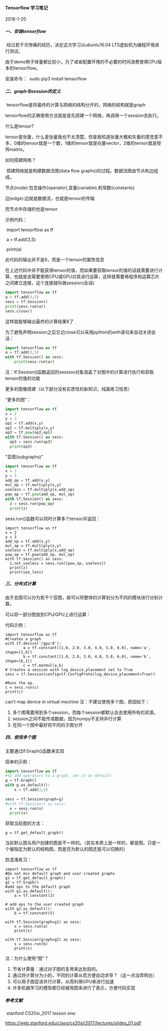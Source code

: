 #### Tensorflow 学习笔记

2018-1-20

##### 一、安装tensorflow 

​	经过若干次惨痛的经历，决定这次学习以ubuntu16.04 LTS虚拟机为编程环境进行测试。

由于demo例子体量都比较小，为了减省配置环境的不必要的时间浪费使用CPU版本的tensorflow。

安装命令：
​	sudo pip3 install tensorflow

##### 二、graph与session的定义

​	tensorflow是将最终的计算与网络的结构分开的，网络的结构就是graph

​	tensorflow的正确使用方法就是首先搭建一个网络，再调用一个session去执行。

什么是tensor?

​	tensor是张量，什么是张量我也不太清楚。但是我知道张量大概和矢量的感觉差不多，0维的tensor就是一个数，1维的tensor就是向量vector，2维的tensor就是矩阵matrix。

如何搭建网络？

​	搭建网络就是构建数据流图(data flow graphs)的过程。数据流图由节点和边组成。

节点(node):包含操作(operator),变量(variable),和常数(constants)

边(edge):边就是数据流，也就是tensor的传输

而节点中存储的也是tensor

示例代码：

​	import tensorflow as tf 

​	a = tf.add(3,5)

​	print(a)

此代码的输出并不是8，而是一个tensor的属性信息

在上述代码中并不能获得tensor的值，而如果要获取tensor的值的话就需要进行计算，也就是说需要使用CPU或GPU对其进行运算，这样就需要再程序和运算芯片之间建立连接，这个连接就叫做session(会话)

```python
import tensorflow as tf
a = tf.add(3,5)
sess = tf.Session()
print(sess.run(a))
sess.close()
```

这样就能够输出最终的计算结果8了

为了避免声明session之后忘记close可以采用python的with语句来自动关闭会话：

```python
import tensorflow as tf
a = tf.add(3,5)
with tf.Session() as sess:
	print(sess.run(a))
```

注：tf.Session()函数返回的session对象涵盖了对图中的计算进行执行和获取tensor的值的功能

更多的图像搭建（以下部分没有实质性的新知识，纯属练习性质）

“更多的图”：

```python
import tensorflow as tf
x = 2
y = 3
op1 = tf.add(x,y)
op2 = tf.multiply(x,y)
op3 = tf.pow(op2,op1)
with tf.Session() as sess:
  op3 = sess.run(op3)
  print(op3)
```

"亚图(subgraphs)"

```python
import tensorflow as tf
x = 2
y = 3
add_op = tf.add(x,y)
mul_op = tf.multiply(x,y)
useless = tf.multiply(x,add_op)
pow_op = tf.pow(add_op, mul_op)
with tf.Session() as sess:
  z = sess.run(pow_op)
  print(z)
```

sess.run()函数可以同时计算多个tensor并返回：

```
import tensorflow as tf
x = 2
y = 3
add_op = tf.add(x,y)
mul_op = tf.multiply(x,y)
useless = tf.multiply(x,add_op)
pow_op = tf.pow(add_op, mul_op)
with tf.Session() as sess:
  z,not_useless = sess.run([pow_op, useless])
  print(z)
  print(use_less)
```

##### 三、分布式计算

由于总图可以分为若干个亚图，故可以将整体的计算划分为不同的模块进行分别计算。

可以将一部分图放到CPU/GPU上进行运算：

代码示例：

```
import tensorflow as tf
#Creates a graph
with tf.device('/gpu:0'):
        a = tf.constant([1.0, 2.0, 3.0, 4.0, 5.0, 6.0], name='a', shape=[1,6])
        b = tf.constant([1.0, 2.0, 3.0, 4.0, 5.0, 6.0], name='b', shape=[6,1])
        c = tf.matmul(a,b)
# Creates a session with log_device_placement set to True
sess = tf.Session(config=tf.ConfigProto(log_device_placement=True))

#Runs the op.
c = sess.run(c)
print(c)

```
can't map device in virtual mechine
注：不建议使用多个图，原因如下：

1. 多个图需要用到多个session，而每个session都默认会去使用所有的资源。
2. session之间不能传递数据，因为numpy不支持并行计算
3. 在同一个图中最好将不同的子图分开

##### 四、使用多个图

主要通过tf.Graph()函数来实现

简单的示例：

```python
import tensorflow as tf
#to add operators to a graph, set it as default:
g = tf.Graph()
with g.as_default():
	x = tf.add(3,5)
    
sess = tf.Session(graph=g)
#with tf.Session() as sess:
  x = sess.run(x)
  print(x)  
```

获取当前图的方法：

```
g = tf.get_default_graph()
```

当前默认图与用户创建的图是不一样的。（其实本质上是一样的，都是图。只是一个被指定为默认的结构图，而是否为默认的图还是可以切换的）

防混淆练习：

```
import tensorflow as tf
#Do not mix default graph and user created graphs
g1 = tf.get_default_graph()
g2 = tf.Graph()
#add ops to the default graph
with g1.as_default():
	a = tf.constant(3)
	
# add ops to the user created graph
with g2.as_default():
	b = tf.constant(5)
	
with tf.Session(graph=g1) as sess:
	x = sess.run(a)
	print(x)

with tf.Session(graph=g2) as sess:
	x = sess.run(b)
	print(x)
```

注：为什么使用“图”？

1. 节省计算量：通过对子图的复用来达到目的。
2. 通过将计算分为小的，不同的计算从而方便自动求导？（这一点没弄明白）
3. 可以用子图促进并行计算，从而利用GPU来进行加速
4. 许多机器学习的模型都已经被用图来进行了表示，方便代码实现



##### 参考文献

​	stanford CS20si_2017 lesson one:

https://web.stanford.edu/class/cs20si/2017/lectures/slides_01.pdf
